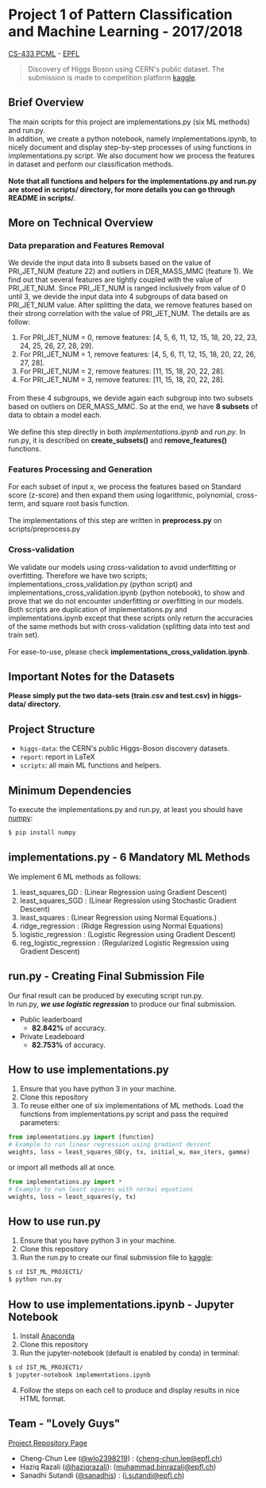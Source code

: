 # Project 1 of Pattern Classification and Machine Learning - 2017/2018

[CS-433 PCML](http://isa.epfl.ch/imoniteur_ISAP/!itffichecours.htm?ww_i_matiere=2217650315&ww_x_anneeAcad=2017-2018&ww_i_section=249847&ww_i_niveau=&ww_c_langue=en) - [EPFL](http://epfl.ch)

> Discovery of Higgs Boson using CERN's public dataset. The submission is made to competition platform [kaggle](https://www.kaggle.com/c/epfml-higgs).

## Brief Overview
The main scripts for this project are implementations.py (six ML methods) and run.py. 
<br />In addition, we create a python notebook, namely implementations.ipynb, to nicely document and display step-by-step processes of using functions in implementations.py script. We also document how we process the features in dataset and perform our classification methods.
<br /><br />
**Note that all functions and helpers for the implementations.py and run.py are stored in scripts/ directory, for more details you can go through README in scripts/**.

## More on Technical Overview
### Data preparation and Features Removal
We devide the input data into 8 subsets based on the value of PRI_JET_NUM (feature 22) and outliers in DER_MASS_MMC (feature 1). We find out that several features are tightly coupled with the value of PRI_JET_NUM. Since PRI_JET_NUM is ranged inclusively from value of 0 until 3, we devide the input data into 4 subgroups of data based on PRI_JET_NUM value. After splitting the data, we remove features based on their strong correlation with the value of PRI_JET_NUM. The details are as follow:
1. For PRI_JET_NUM = 0, remove features: [4, 5, 6, 11, 12, 15, 18, 20, 22, 23, 24, 25, 26, 27, 28, 29].
2. For PRI_JET_NUM = 1, remove features: [4, 5, 6, 11, 12, 15, 18, 20, 22, 26, 27, 28].
3. For PRI_JET_NUM = 2, remove features: [11, 15, 18, 20, 22, 28].
4. For PRI_JET_NUM = 3, remove features: [11, 15, 18, 20, 22, 28].
####
From these 4 subgroups, we devide again each subgroup into two subsets based on outliers on DER_MASS_MMC.
So at the end, we have **8 subsets** of data to obtain a model each.
<br /><br />We define this step directly in both *implementations.ipynb* and *run.py*. In run.py, it is described on **create_subsets()** and **remove_features()** functions.

### Features Processing and Generation
For each subset of input x, we process the features based on Standard score (z-score) and then expand them using logarithmic, polynomial, cross-term, and square root basis function. 
<br /><br />The implementations of this step are written in **preprocess.py** on scripts/preprocess.py

### Cross-validation
We validate our models using cross-validation to avoid underfitting or overfitting. Therefore we have two scripts; implementations_cross_validation.py (python script) and implementations_cross_validation.ipynb (python notebook), to show and prove that we do not encounter underfitting or overfitting in our models. Both scripts are duplication of implementations.py and implementations.ipynb except that these scripts only return the accuracies of the same methods but with cross-validation (splitting data into test and train set). 
<br /><br />For ease-to-use, please check **implementations_cross_validation.ipynb**.

## Important Notes for the Datasets
**Please simply put the two data-sets (train.csv and test.csv) in higgs-data/ directory.**

## Project Structure
- `higgs-data`: the CERN's public Higgs-Boson discovery datasets.
- `report`: report in LaTeX
- `scripts`: all main ML functions and helpers.

## Minimum Dependencies
To execute the implementations.py and run.py, at least you should have [numpy](http://www.numpy.org/):
```bash
$ pip install numpy
```

## implementations.py - 6 Mandatory ML Methods  
We implement 6 ML methods as follows:
1. least_squares_GD : (Linear Regression using Gradient Descent)
2. least_squares_SGD : (Linear Regression using Stochastic Gradient Descent)
3. least_squares : (Linear Regression using Normal Equations.)
4. ridge_regression : (Ridge Regression using Normal Equations)
5. logistic_regression : (Logistic Regression using Gradient Descent)
6. reg_logistic_regression : (Regularized Logistic Regression using Gradient Descent)

## run.py - Creating Final Submission File  
Our final result can be produced by executing script run.py.
<br />In run.py, **_we use logistic regression_** to produce our final submission.

* Public leaderboard
  - **82.842%** of accuracy.
* Private Leadeboard
  - **82.753%** of accuracy.

## How to use implementations.py

1. Ensure that you have python 3 in your machine.
2. Clone this repository
3. To reuse either one of six implementations of ML methods. Load the functions from implementations.py script and pass the required parameters:

  ```python
  from implementations.py import [function]
  # Example to run linear regression using gradient descent
  weights, loss = least_squares_GD(y, tx, initial_w, max_iters, gamma)
  ```

  or import all methods all at once.
  ```python
  from implementations.py import *
  # Example to run least squares with normal equations
  weights, loss = least_squares(y, tx)
  ```

## How to use run.py

1. Ensure that you have python 3 in your machine.
2. Clone this repository
3. Run the run.py to create our final submission file to [kaggle](https://www.kaggle.com/c/epfml-higgs/leaderboard):

  ```bash
  $ cd IST_ML_PROJECT1/
  $ python run.py
  ```

## How to use implementations.ipynb - Jupyter Notebook

1. Install [Anaconda](https://www.continuum.io/downloads)
2. Clone this repository
3. Run the jupyter-notebook (default is enabled by conda) in terminal:

  ```bash
  $ cd IST_ML_PROJECT1/
  $ jupyter-notebook implementations.ipynb
  ```

4. Follow the steps on each cell to produce and display results in nice HTML format.

## Team - "Lovely Guys"
[Project Repository Page](https://github.com/sanadhis/IST_ML_Project1)
- Cheng-Chun Lee ([@wlo2398219](https://github.com/wlo2398219)) : (cheng-chun.lee@epfl.ch)
- Haziq Razali ([@haziqrazali](https://github.com/haziqrazali)): (muhammad.binrazali@epfl.ch)
- Sanadhi Sutandi ([@sanadhis](https://github.com/sanadhis)) : (i.sutandi@epfl.ch)
